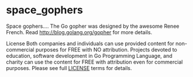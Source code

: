 # space_gophers

Space gophers....
The Go gopher was designed by the awesome Renee French. Read http://blog.golang.org/gopher for more details.

License
Both companies and individuals can use provided content for non-commercial purposes for FREE with NO attribution.
Projects devoted to education, software development in Go Programming Language, and charity can use the content for FREE with attribution even for commercial purposes.
Please see full [LICENSE](https://github.com/karinkasweet/space_gophers/blob/main/LICENSE) terms for details.
